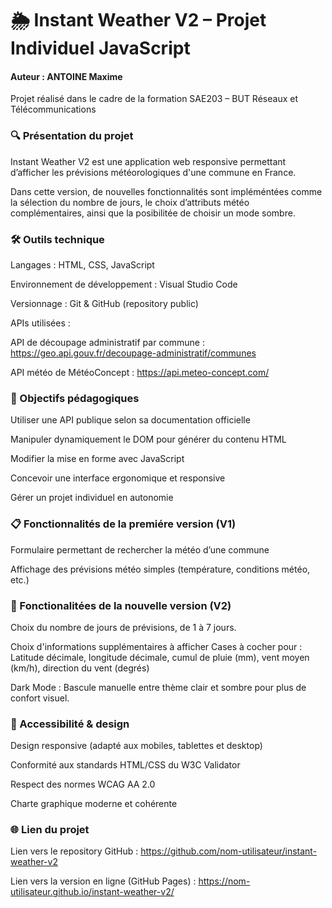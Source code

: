 # 🌦️ Instant Weather V2 – Projet Individuel JavaScript

#### Auteur : ANTOINE Maxime 

Projet réalisé dans le cadre de la formation SAE203 – BUT Réseaux et Télécommunications

### 🔍 Présentation du projet
Instant Weather V2 est une application web responsive permettant d’afficher les prévisions météorologiques d'une commune en France.

Dans cette version, de nouvelles fonctionnalités sont impléméntées comme la sélection du nombre de jours, le choix d’attributs météo complémentaires, ainsi que la posibilitée de choisir un mode sombre.

### 🛠️ Outils technique
Langages : HTML, CSS, JavaScript

Environnement de développement : Visual Studio Code

Versionnage : Git & GitHub (repository public)

APIs utilisées :

API de découpage administratif par commune : https://geo.api.gouv.fr/decoupage-administratif/communes

API météo de MétéoConcept : https://api.meteo-concept.com/

### 🎯 Objectifs pédagogiques
Utiliser une API publique selon sa documentation officielle

Manipuler dynamiquement le DOM pour générer du contenu HTML

Modifier la mise en forme avec JavaScript

Concevoir une interface ergonomique et responsive

Gérer un projet individuel en autonomie

### 📋 Fonctionnalités de la premiére version (V1)
Formulaire permettant de rechercher la météo d’une commune

Affichage des prévisions météo simples (température, conditions météo, etc.)

### 🔄 Fonctionalitées de la nouvelle version (V2)
Choix du nombre de jours de prévisions, de 1 à 7 jours.

Choix d'informations supplémentaires à afficher
Cases à cocher pour : Latitude décimale, longitude décimale, cumul de pluie (mm), vent moyen (km/h), direction du vent (degrés)

Dark Mode : Bascule manuelle entre thème clair et sombre pour plus de confort visuel.

### 📱 Accessibilité & design
Design responsive (adapté aux mobiles, tablettes et desktop)

Conformité aux standards HTML/CSS du W3C Validator

Respect des normes WCAG AA 2.0

Charte graphique moderne et cohérente

### 🌐 Lien du projet
Lien vers le repository GitHub : https://github.com/nom-utilisateur/instant-weather-v2

Lien vers la version en ligne (GitHub Pages) : https://nom-utilisateur.github.io/instant-weather-v2/

